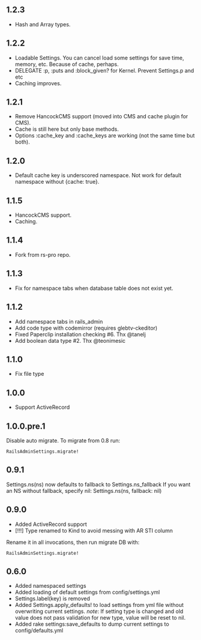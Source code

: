 ## 1.2.3
- Hash and Array types.

## 1.2.2
- Loadable Settings. You can cancel load some settings for save time, memory, etc. Because of cache, perhaps.
- DELEGATE :p, :puts and :block_given? for Kernel. Prevent Settings.p and etc
- Caching improves.

## 1.2.1

- Remove HancockCMS support (moved into CMS and cache plugin for CMS).
- Cache is still here but only base methods.
- Options :cache_key and :cache_keys are working (not the same time but both).

## 1.2.0

- Default cache key is underscored namespace. Not work for default namespace without {cache: true}.

## 1.1.5

- HancockCMS support.
- Caching.

## 1.1.4

- Fork from rs-pro repo.

## 1.1.3

- Fix for namespace tabs when database table does not exist yet.

## 1.1.2

- Add namespace tabs in rails_admin
- Add code type with codemirror (requires glebtv-ckeditor)
- Fixed Paperclip installation checking #6. Thx @tanelj
- Add boolean data type #2. Thx @teonimesic

## 1.1.0

- Fix file type

## 1.0.0

- Support ActiveRecord

## 1.0.0.pre.1

Disable auto migrate. To migrate from 0.8 run:

```
RailsAdminSettings.migrate!
```

## 0.9.1

  Settings.ns(ns) now defaults to fallback to Settings.ns_fallback
  If you want an NS without fallback, specify nil:
  Settings.ns(ns, fallback: nil)

## 0.9.0

- Added ActiveRecord support
- [!!!] Type renamed to Kind to avoid messing with AR STI column

Rename it in all invocations, then run migrate DB with:

    RailsAdminSettings.migrate!

## 0.6.0

- Added namespaced settings
- Added loading of default settings from config/settings.yml
- Settings.label(key) is removed
- Added Settings.apply_defaults! to load settings from yml file without
  overwriting current settings.
  *note*: If setting type is changed and old value does not pass validation for
  new type, value will be reset to nil.
- Added rake settings:save_defaults to dump current settings to
  config/defaults.yml
